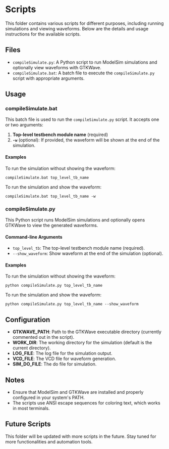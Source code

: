 # Scripts

This folder contains various scripts for different purposes, including running simulations and viewing waveforms. Below are the details and usage instructions for the available scripts.

## Files

- `compileSimulate.py`: A Python script to run ModelSim simulations and optionally view waveforms with GTKWave.
- `compileSimulate.bat`: A batch file to execute the `compileSimulate.py` script with appropriate arguments.

## Usage

### compileSimulate.bat

This batch file is used to run the `compileSimulate.py` script. It accepts one or two arguments:

1. **Top-level testbench module name** (required)
2. **`-w`** (optional): If provided, the waveform will be shown at the end of the simulation.

#### Examples

To run the simulation without showing the waveform:
```
compileSimulate.bat top_level_tb_name
```

To run the simulation and show the waveform:
```
compileSimulate.bat top_level_tb_name -w
```

### compileSimulate.py

This Python script runs ModelSim simulations and optionally opens GTKWave to view the generated waveforms.

#### Command-line Arguments

- `top_level_tb`: The top-level testbench module name (required).
- `--show_waveform`: Show waveform at the end of the simulation (optional).

#### Examples

To run the simulation without showing the waveform:
```
python compileSimulate.py top_level_tb_name
```

To run the simulation and show the waveform:
```
python compileSimulate.py top_level_tb_name --show_waveform
```

## Configuration

- **GTKWAVE_PATH**: Path to the GTKWave executable directory (currently commented out in the script).
- **WORK_DIR**: The working directory for the simulation (default is the current directory).
- **LOG_FILE**: The log file for the simulation output.
- **VCD_FILE**: The VCD file for waveform generation.
- **SIM_DO_FILE**: The do file for simulation.

## Notes

- Ensure that ModelSim and GTKWave are installed and properly configured in your system's PATH.
- The scripts use ANSI escape sequences for coloring text, which works in most terminals.

## Future Scripts

This folder will be updated with more scripts in the future. Stay tuned for more functionalities and automation tools.
